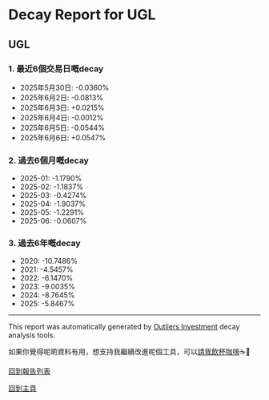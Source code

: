 # Decay Report for UGL

## UGL

### 1. 最近6個交易日嘅decay

- 2025年5月30日: -0.0360%
- 2025年6月2日: -0.0813%
- 2025年6月3日: +0.0215%
- 2025年6月4日: -0.0012%
- 2025年6月5日: -0.0544%
- 2025年6月6日: +0.0547%

### 2. 過去6個月嘅decay

- 2025-01: -1.1790%
- 2025-02: -1.1837%
- 2025-03: -0.4274%
- 2025-04: -1.9037%
- 2025-05: -1.2291%
- 2025-06: -0.0607%

### 3. 過去6年嘅decay

- 2020: -10.7486%
- 2021: -4.5457%
- 2022: -6.1470%
- 2023: -9.0035%
- 2024: -8.7645%
- 2025: -5.8467%

------------------------------
This report was automatically generated by [Outliers Investment](https://outliersecon.github.io/Outliers-Investment/) decay analysis tools.

如果你覺得呢啲資料有用，想支持我繼續改進呢個工具，可以[請我飲杯咖啡](https://buymeacoffee.com/outliersecon)☕🙏

[回到報告列表](https://outliersecon.github.io/Outliers-Investment/reports/reports_public)

[回到主頁](https://outliersecon.github.io/Outliers-Investment/)